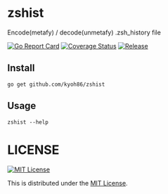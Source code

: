 # zshist

Encode(metafy) / decode(unmetafy) .zsh_history file

[![Go Report Card](https://goreportcard.com/badge/github.com/kyoh86/zshist)](https://goreportcard.com/report/github.com/kyoh86/zshist)
[![Coverage Status](https://img.shields.io/codecov/c/github/kyoh86/zshist.svg)](https://codecov.io/gh/kyoh86/zshist)
[![Release](https://github.com/kyoh86/zshist/workflows/Release/badge.svg)](https://github.com/kyoh86/zshist/releases)

## Install

```
go get github.com/kyoh86/zshist
```

## Usage

```
zshist --help
```

# LICENSE

[![MIT License](http://img.shields.io/badge/license-MIT-blue.svg)](http://www.opensource.org/licenses/MIT)

This is distributed under the [MIT License](http://www.opensource.org/licenses/MIT).
